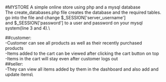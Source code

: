 #MYSTORE
A simple online store using php and a mysql database\
The create_databases.php file creates the database and the required tables. go into the file and change $_SESSION['server_username']\
and $_SESSION['password'] to a user and password on your mysql system(line 3 and 4).\

##customer:\
  -Customer can see all products as well as their recently purchased products\
  -Items added to the cart can be viewed after clicking the cart button on top\
  -Items in the cart will stay even after customer logs out\
##seller:\
  -They can view all items added by them in the dashboard and also add and update items\
